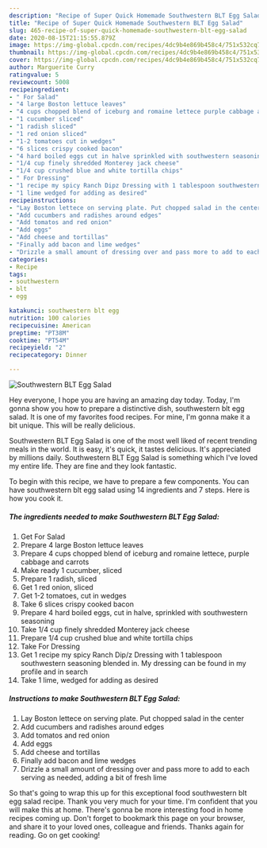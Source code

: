```yaml
---
description: "Recipe of Super Quick Homemade Southwestern BLT Egg Salad"
title: "Recipe of Super Quick Homemade Southwestern BLT Egg Salad"
slug: 465-recipe-of-super-quick-homemade-southwestern-blt-egg-salad
date: 2020-08-15T21:15:55.879Z
image: https://img-global.cpcdn.com/recipes/4dc9b4e869b458c4/751x532cq70/southwestern-blt-egg-salad-recipe-main-photo.jpg
thumbnail: https://img-global.cpcdn.com/recipes/4dc9b4e869b458c4/751x532cq70/southwestern-blt-egg-salad-recipe-main-photo.jpg
cover: https://img-global.cpcdn.com/recipes/4dc9b4e869b458c4/751x532cq70/southwestern-blt-egg-salad-recipe-main-photo.jpg
author: Marguerite Curry
ratingvalue: 5
reviewcount: 5008
recipeingredient:
- " For Salad"
- "4 large Boston lettuce leaves"
- "4 cups chopped blend of iceburg and romaine lettece purple cabbage and carrots"
- "1 cucumber sliced"
- "1 radish sliced"
- "1 red onion sliced"
- "1-2 tomatoes cut in wedges"
- "6 slices crispy cooked bacon"
- "4 hard boiled eggs cut in halve sprinkled with southwestern seasoning"
- "1/4 cup finely shredded Monterey jack cheese"
- "1/4 cup crushed blue and white tortilla chips"
- " For Dressing"
- "1 recipe my spicy Ranch Dipz Dressing with 1 tablespoon southwestern seasoning blended in My dressing can be found in my profile and in search"
- "1 lime wedged for adding as desired"
recipeinstructions:
- "Lay Boston lettece on serving plate. Put chopped salad in the center"
- "Add cucumbers and radishes around edges"
- "Add tomatos and red onion"
- "Add eggs"
- "Add cheese and tortillas"
- "Finally add bacon and lime wedges"
- "Drizzle a small amount of dressing over and pass more to add to each serving as needed, adding a bit of fresh lime"
categories:
- Recipe
tags:
- southwestern
- blt
- egg

katakunci: southwestern blt egg 
nutrition: 100 calories
recipecuisine: American
preptime: "PT38M"
cooktime: "PT54M"
recipeyield: "2"
recipecategory: Dinner

---
```



![Southwestern BLT Egg Salad](https://img-global.cpcdn.com/recipes/4dc9b4e869b458c4/751x532cq70/southwestern-blt-egg-salad-recipe-main-photo.jpg)

Hey everyone, I hope you are having an amazing day today. Today, I'm gonna show you how to prepare a distinctive dish, southwestern blt egg salad. It is one of my favorites food recipes. For mine, I'm gonna make it a bit unique. This will be really delicious.



Southwestern BLT Egg Salad is one of the most well liked of recent trending meals in the world. It is easy, it's quick, it tastes delicious. It's appreciated by millions daily. Southwestern BLT Egg Salad is something which I've loved my entire life. They are fine and they look fantastic.


To begin with this recipe, we have to prepare a few components. You can have southwestern blt egg salad using 14 ingredients and 7 steps. Here is how you cook it.

<!--inarticleads1-->

##### The ingredients needed to make Southwestern BLT Egg Salad:

1. Get  For Salad
1. Prepare 4 large Boston lettuce leaves
1. Prepare 4 cups chopped blend of iceburg and romaine lettece, purple cabbage and carrots
1. Make ready 1 cucumber, sliced
1. Prepare 1 radish, sliced
1. Get 1 red onion, sliced
1. Get 1-2 tomatoes, cut in wedges
1. Take 6 slices crispy cooked bacon
1. Prepare 4 hard boiled eggs, cut in halve, sprinkled with southwestern seasoning
1. Take 1/4 cup finely shredded Monterey jack cheese
1. Prepare 1/4 cup crushed blue and white tortilla chips
1. Take  For Dressing
1. Get 1 recipe my spicy Ranch Dip/z Dressing with 1 tablespoon southwestern seasoning blended in. My dressing can be found in my profile and in search
1. Take 1 lime, wedged for adding as desired




<!--inarticleads2-->

##### Instructions to make Southwestern BLT Egg Salad:

1. Lay Boston lettece on serving plate. Put chopped salad in the center
1. Add cucumbers and radishes around edges
1. Add tomatos and red onion
1. Add eggs
1. Add cheese and tortillas
1. Finally add bacon and lime wedges
1. Drizzle a small amount of dressing over and pass more to add to each serving as needed, adding a bit of fresh lime




So that's going to wrap this up for this exceptional food southwestern blt egg salad recipe. Thank you very much for your time. I'm confident that you will make this at home. There's gonna be more interesting food in home recipes coming up. Don't forget to bookmark this page on your browser, and share it to your loved ones, colleague and friends. Thanks again for reading. Go on get cooking!
